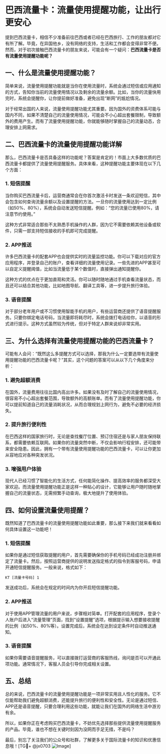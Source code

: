 # 巴西流量卡：流量使用提醒功能，让出行更安心

提到巴西流量卡，相信不少准备前往巴西或者已经在巴西旅行、工作的朋友都对它有所了解。毕竟，在异国他乡，没有网络的支持，生活和工作都会变得非常不便。然而，对于初次接触巴西流量卡的朋友来说，可能会有一个疑问：**巴西流量卡是否有流量使用提醒功能呢？**

## 一、什么是流量使用提醒功能？

简单来说，流量使用提醒功能就是当你在使用流量时，系统会通过短信或应用通知的方式，告知你当前的流量使用情况以及剩余的流量余额。比如，当你的流量快用完时，系统会提醒你，让你提前做好准备，避免出现“断网”的尴尬情况。

对于经常出国的人来说，流量使用提醒功能尤其重要。因为国外的资费体系可能与国内不同，如果不清楚自己的流量使用情况，可能会不小心超出套餐限制，导致额外的费用产生。而有了流量使用提醒功能，你就能够随时掌握自己的流量动态，合理安排上网需求。

## 二、巴西流量卡的流量使用提醒功能详解

那么，巴西流量卡是否具备这样的功能呢？答案是肯定的！市面上大多数优质的巴西流量卡都提供了流量使用提醒服务。具体来看，这种提醒功能主要体现在以下几个方面：

### 1. **短信提醒**
   当你购买巴西流量卡后，运营商通常会在你首次激活卡时发送一条欢迎短信，其中会包含如何查询流量余额以及设置提醒的方法。一旦你的流量使用达到一定比例（如50%、80%），系统会自动发送短信提醒。例如：“您的流量已使用80%，请注意节约使用。”

   这种方式非常适合那些不太熟悉手机操作的人群，因为它不需要依赖其他设备或软件，只需一部支持短信接收的手机即可完成提醒。

### 2. **APP推送**
   许多巴西流量卡的配套APP也会提供实时的流量监控功能。你可以下载对应的官方应用程序，并登录自己的账户，查看详细的流量使用记录。一些先进的APP甚至可以自定义提醒阈值，比如当流量低于某个数值时，直接弹出通知提醒你。

   这种方式的优点在于更加直观和灵活。你可以随时随地通过手机查看流量状态，而且还可以结合其他功能，比如地图导航、翻译工具等，进一步提升旅行体验。

### 3. **语音提醒**
   对于部分老年用户或不习惯使用智能手机的用户，有些运营商还提供了语音提醒服务。只要你绑定电话号码，当流量即将耗尽时，系统会拨打电话给你，以语音的形式进行提示。这种方式虽然较为传统，但对于特定人群来说却非常实用。

## 三、为什么选择有流量使用提醒功能的巴西流量卡？

可能有人会问：“既然这么多提醒方式可以选择，那我为什么一定要选带有流量使用提醒功能的巴西流量卡呢？”其实，这个问题的答案可以从以下几个角度来分析：

### 1. **避免超额消费**
   在国外，流量费用往往比国内高出许多。如果没有及时了解自己的流量使用情况，很容易不小心超出套餐范围，导致额外的高额账单。而有了流量使用提醒功能，你可以提前知道自己的流量消耗状况，从而合理规划上网行为，避免不必要的经济损失。

### 2. **提升旅行便利性**
   在巴西这样的国家旅行时，无论是查找餐厅位置、预订住宿还是与家人朋友保持联系，都需要依赖互联网。如果你的流量突然中断，不仅会影响行程安排，还可能带来安全隐患。因此，拥有一个带有流量使用提醒功能的巴西流量卡，可以让你更加从容地应对各种突发状况。

### 3. **增强用户体验**
   现代人已经习惯了智能化的生活方式，任何能简化操作、提高效率的服务都深受大家欢迎。而流量使用提醒功能正是这样一种贴心的设计，它能够让用户随时随地掌握自己的流量状态，无需频繁手动查询，极大地提升了使用体验。

## 四、如何设置流量使用提醒？

既然知道了巴西流量卡的流量使用提醒功能如此重要，那么接下来我们就来看看如何具体设置这一功能吧！

### 1. **短信提醒**
   如果你是通过短信获取提醒的用户，首先需要确保你的手机号码已经成功注册并绑定了流量卡。然后，按照运营商提供的说明发送指定格式的指令到客服号码，申请开通短信提醒服务。一般来说，格式如下：
   
   ```
   KT [流量卡号码] 1
   ```

   发送成功后，系统会在规定的时间内为你开启短信提醒功能。

### 2. **APP推送**
   对于使用APP管理流量的用户来说，步骤相对简单。打开配套的应用程序，登录个人账户后进入“流量管理”页面，找到“设置提醒”选项，根据提示输入想要接收提醒的比例（如50%、80%等）。设置完成后，系统会在达到设定条件时自动推送通知。

### 3. **语音提醒**
   如果你需要语音提醒服务，可以直接拨打运营商的客服热线，询问是否可以开通此项功能。通常情况下，客服人员会引导你完成相关设置。

## 五、总结

总的来说，巴西流量卡的流量使用提醒功能是一项非常实用且人性化的服务。它不仅能帮助我们避免超额消费，还能提升旅行的便利性和安全性。无论是通过短信、APP还是语音提醒，只要合理利用这些功能，就能让我们在国外的网络生活中游刃有余。

所以，如果你正在考虑购买巴西流量卡，不妨优先选择那些提供流量使用提醒服务的产品。毕竟，谁也不想在关键时刻因为没网而手足无措，不是吗？

最后，别忘了关注我们的公众号和社群，了解更多关于国际流量卡的知识和优惠信息哦！[TG💪+ @jx0703 ![Image](https://github.com/user-attachments/assets/dbca1d08-cadb-493c-b0ec-ad6f7a83f270)]